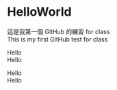 # HelloWorld
這是我第一個 GitHub 的練習 for class <br>
This is my first  GitHub test for class <br>

Hello<br>
Hello<br>

Hello<br> Hello


